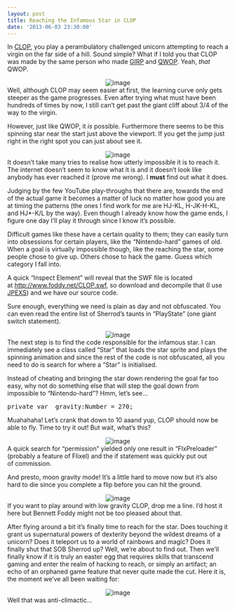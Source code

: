 ```yaml
---
layout: post
title: Reaching the Infamous Star in CLOP
date: '2013-06-03 23:30:00'
---
```


In <a title="CLOP" href="http://www.foddy.net/CLOP.html" target="_blank">CLOP</a>, you play a perambulatory challenged unicorn attempting to reach a virgin on the far side of a hill. Sound simple? What if I told you that CLOP was made by the same person who made <a title="GIRP" href="http://www.foddy.net/GIRP.html" target="_blank">GIRP</a> and <a title="QWOP" href="http://www.foddy.net/Athletics.html" target="_blank">QWOP</a>. Yeah, <em>that</em> QWOP.
<div align="center"><img alt="image" src="http://media.tumblr.com/25612e330d15e0df7abd696874e3976a/tumblr_inline_mntty4wjIq1qz4rgp.png" /></div>
Well, although CLOP may seem easier at first, the learning curve only gets steeper as the game progresses. Even after trying what must have been hundreds of times by now, I still can’t get past the giant cliff about 3/4 of the way to the virgin.

However, just like QWOP, it <em>is</em> possible. Furthermore there seems to be this spinning star near the start just above the viewport. If you get the jump just right in the right spot you can just about see it.
<div align="center"><img alt="image" src="http://media.tumblr.com/2d72f7a109c97e10f2b8fe8b93def1bd/tumblr_inline_mnub98BqfF1qz4rgp.png" /></div>
It doesn’t take many tries to realise how utterly impossible it is to reach it. The internet doesn’t seem to know what it is and it doesn’t look like anybody has ever reached it (prove me wrong). I <strong>must</strong> find out what it does.<!--more-->

<!-- more -->

Judging by the few YouTube play-throughs that there are, towards the end of the actual game it becomes a matter of luck no matter how good you are at timing the patterns (the ones I find work for me are HJ-KL, H-JK-H-KL, and HJ*-K/L by the way). Even though I already know how the game ends, I figure one day I’ll play it through since I know it’s possible.

Difficult games like these have a certain quality to them; they can easily turn into obsessions for certain players, like the “Nintendo-hard” games of old. When a goal is virtually impossible though, like the reaching the star, some people chose to give up. Others chose to hack the game. Guess which category I fall into.

A quick “Inspect Element” will reveal that the SWF file is located at http://www.foddy.net/CLOP.swf, so download and decompile that (I use <a title="JPEXS" href="http://www.free-decompiler.com/" target="_blank">JPEXS</a>) and we have our source code.

Sure enough, everything we need is plain as day and not obfuscated. You can even read the entire list of Sherrod’s taunts in “PlayState” (one giant switch statement).
<div align="center"><img alt="image" src="http://media.tumblr.com/b4dae3540724fb8ecea73909f53c701c/tumblr_inline_mntwonacjD1qz4rgp.png" /></div>
<span>The next step is to find the code responsible for the infamous star. I can immediately see a class called “Star” that loads the star sprite and plays the spinning animation and since the rest of the code is not obfuscated, all you need to do is search for where a “Star” is initialised.</span>

Instead of cheating and bringing the star down rendering the goal far too easy, why not do something else that will step the goal down from impossible to “Nintendo-hard”? Hmm, let’s see…
<pre class="prettyprint">private var _gravity:Number = 270;</pre>
Muahahaha! Let’s crank that down to 10 aaand yup, CLOP should now be able to fly. Time to try it out! But wait, what’s this?
<div align="center"><img alt="image" src="http://media.tumblr.com/6d743e1b320ad65f03c1a3e09d88c6b7/tumblr_inline_mnu9m5hofJ1qz4rgp.png" /></div>
A quick search for “permission” yielded only one result in “FlxPreloader” (probably a feature of Flixel) and the if statement was quickly put out of commission.

And presto, moon gravity mode! It’s a little hard to move now but it’s also hard to die since you complete a flip before you can hit the ground.
<div align="center"><img alt="image" src="http://media.tumblr.com/f18c5ddf2e9b166be8197e57e388a289/tumblr_inline_mnua0pQKS91qz4rgp.png" /></div>
If you want to play around with low gravity CLOP, drop me a line. I’d host it here but Bennett Foddy might not be too pleased about that.

After flying around a bit it’s finally time to reach for the star. Does touching it grant us supernatural powers of dexterity beyond the wildest dreams of a unicorn? Does it teleport us to a world of rainbows and magic? Does it finally shut that SOB Sherrod up? Well, we’re about to find out. Then we’ll finally know if it is truly an easter egg that requires skills that transcend gaming and enter the realm of hacking to reach, or simply an artifact; an echo of an orphaned game feature that never quite made the cut. Here it is, the moment we’ve all been waiting for:
<div align="center"><img alt="image" src="http://media.tumblr.com/93154e29eb0305b4bef05a12ab336e35/tumblr_inline_mnuahlSz4x1qz4rgp.gif" /></div>
Well that was anti-climactic…